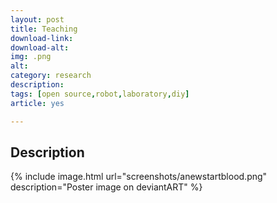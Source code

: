 ```yaml
---
layout: post
title: Teaching
download-link:
download-alt:
img: .png
alt: 
category: research
description: 
tags: [open source,robot,laboratory,diy]
article: yes

---
```




## Description

{% include image.html url="screenshots/anewstartblood.png" description="Poster image on deviantART" %}
